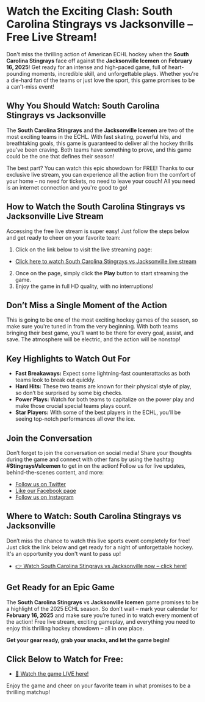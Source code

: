 # Watch the Exciting Clash: South Carolina Stingrays vs Jacksonville – Free Live Stream!

Don't miss the thrilling action of American ECHL hockey when the **South Carolina Stingrays** face off against the **Jacksonville Icemen** on **February 16, 2025**! Get ready for an intense and high-paced game, full of heart-pounding moments, incredible skill, and unforgettable plays. Whether you're a die-hard fan of the teams or just love the sport, this game promises to be a can’t-miss event!

## Why You Should Watch: South Carolina Stingrays vs Jacksonville

The **South Carolina Stingrays** and the **Jacksonville Icemen** are two of the most exciting teams in the ECHL. With fast skating, powerful hits, and breathtaking goals, this game is guaranteed to deliver all the hockey thrills you've been craving. Both teams have something to prove, and this game could be the one that defines their season!

The best part? You can watch this epic showdown for FREE! Thanks to our exclusive live stream, you can experience all the action from the comfort of your home – no need for tickets, no need to leave your couch! All you need is an internet connection and you're good to go!

## How to Watch the South Carolina Stingrays vs Jacksonville Live Stream

Accessing the free live stream is super easy! Just follow the steps below and get ready to cheer on your favorite team:

1. Click on the link below to visit the live streaming page:

  - [Click here to watch South Carolina Stingrays vs Jacksonville live stream](https://tinyurl.com/livestreamfreeo?st=South+Carolina+Stingrays+vs+Jacksonville&si=ghc)

2. Once on the page, simply click the **Play** button to start streaming the game.
3. Enjoy the game in full HD quality, with no interruptions!

## Don’t Miss a Single Moment of the Action

This is going to be one of the most exciting hockey games of the season, so make sure you're tuned in from the very beginning. With both teams bringing their best game, you’ll want to be there for every goal, assist, and save. The atmosphere will be electric, and the action will be nonstop!

## Key Highlights to Watch Out For

- **Fast Breakaways:** Expect some lightning-fast counterattacks as both teams look to break out quickly.
- **Hard Hits:** These two teams are known for their physical style of play, so don’t be surprised by some big checks.
- **Power Plays:** Watch for both teams to capitalize on the power play and make those crucial special teams plays count.
- **Star Players:** With some of the best players in the ECHL, you’ll be seeing top-notch performances all over the ice.

## Join the Conversation

Don’t forget to join the conversation on social media! Share your thoughts during the game and connect with other fans by using the hashtag **#StingraysVsIcemen** to get in on the action! Follow us for live updates, behind-the-scenes content, and more:

- [Follow us on Twitter](https://tinyurl.com/livestreamfreeo?st=South+Carolina+Stingrays+vs+Jacksonville&si=ghc)
- [Like our Facebook page](https://tinyurl.com/livestreamfreeo?st=South+Carolina+Stingrays+vs+Jacksonville&si=ghc)
- [Follow us on Instagram](https://tinyurl.com/livestreamfreeo?st=South+Carolina+Stingrays+vs+Jacksonville&si=ghc)

## Where to Watch: South Carolina Stingrays vs Jacksonville

Don’t miss the chance to watch this live sports event completely for free! Just click the link below and get ready for a night of unforgettable hockey. It's an opportunity you don't want to pass up!

- [👉 Watch South Carolina Stingrays vs Jacksonville now – click here!](https://tinyurl.com/livestreamfreeo?st=South+Carolina+Stingrays+vs+Jacksonville&si=ghc)

## Get Ready for an Epic Game

The **South Carolina Stingrays** vs **Jacksonville Icemen** game promises to be a highlight of the 2025 ECHL season. So don’t wait – mark your calendar for **February 16, 2025** and make sure you’re tuned in to watch every moment of the action! Free live stream, exciting gameplay, and everything you need to enjoy this thrilling hockey showdown – all in one place.

**Get your gear ready, grab your snacks, and let the game begin!**

## Click Below to Watch for Free:

- [🚨 Watch the game LIVE here!](https://tinyurl.com/livestreamfreeo?st=South+Carolina+Stingrays+vs+Jacksonville&si=ghc)

Enjoy the game and cheer on your favorite team in what promises to be a thrilling matchup!
